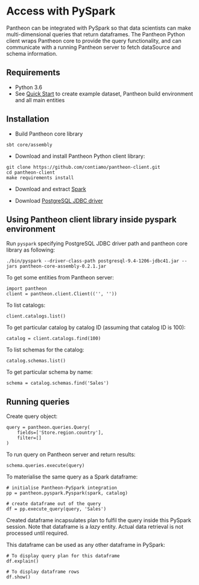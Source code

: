 # Access with PySpark

Pantheon can be integrated with PySpark so that data scientists can
make multi-dimensional queries that return dataframes.
The Pantheon Python client wraps Pantheon core to provide the query
functionality, and can communicate with a running Pantheon server to fetch
dataSource and schema information.

## Requirements

* Python 3.6
* See [Quick Start](quickStart) to create example dataset, Pantheon build environment and all main entities

## Installation

* Build Pantheon core library
```
sbt core/assembly
```

* Download and install Pantheon Python client library:
```
git clone https://github.com/contiamo/pantheon-client.git
cd pantheon-client
make requirements install
```

* Download and extract [Spark](https://spark.apache.org/downloads.html)

* Download [PostgreSQL JDBC driver](https://jdbc.postgresql.org/download.html)

## Using Pantheon client library inside pyspark environment

Run `pyspark` specifying PostgreSQL JDBC driver path and pantheon core library as following:
```
./bin/pyspark --driver-class-path postgresql-9.4-1206-jdbc41.jar --jars pantheon-core-assembly-0.2.1.jar 
```

To get some entities from Pantheon server:
```
import pantheon
client = pantheon.client.Client(('', ''))
```

To list catalogs:
```
client.catalogs.list()
```

To get particular catalog by catalog ID (assuming that catalog ID is 100):
```
catalog = client.catalogs.find(100)
```

To list schemas for the catalog:
```
catalog.schemas.list()
```

To get particular schema by name:
```
schema = catalog.schemas.find('Sales')
```

## Running queries 

Create query object:
```
query = pantheon.queries.Query(
    fields=['Store.region.country'],
    filter=[]
)
```

To run query on Pantheon server and return results:
```
schema.queries.execute(query)
```

To materialise the same query as a Spark dataframe:
```
# initialise Pantheon-PySpark integration
pp = pantheon.pyspark.Pyspark(spark, catalog)

# create dataframe out of the query
df = pp.execute_query(query, 'Sales')
```

Created dataframe incapsulates plan to fulfil the query inside this PySpark session. Note that dataframe is a *lazy* entity. Actual data retrieval is not processed until required.

This dataframe can be used as any other dataframe in PySpark:
```
# To display query plan for this dataframe
df.explain()

# To display dataframe rows
df.show()
```


